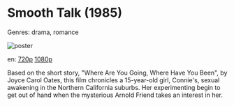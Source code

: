 # Smooth Talk (1985)

Genres: drama, romance

![poster](http://image.tmdb.org/t/p/w500/kuBYC4JSwaRkedDgQznPOFBMFNe.jpg)

en:
  [720p](magnet:?xt=urn:btih:C4EAC6280AE077EA31F05149FC157A1FFF899E50&tr=udp://glotorrents.pw:6969/announce&tr=udp://tracker.opentrackr.org:1337/announce&tr=udp://torrent.gresille.org:80/announce&tr=udp://tracker.openbittorrent.com:80&tr=udp://tracker.coppersurfer.tk:6969&tr=udp://tracker.leechers-paradise.org:6969&tr=udp://p4p.arenabg.ch:1337&tr=udp://tracker.internetwarriors.net:1337)
  [1080p](magnet:?xt=urn:btih:80168640D6E683C3A364508A3F856D70592B9C92&tr=udp://glotorrents.pw:6969/announce&tr=udp://tracker.opentrackr.org:1337/announce&tr=udp://torrent.gresille.org:80/announce&tr=udp://tracker.openbittorrent.com:80&tr=udp://tracker.coppersurfer.tk:6969&tr=udp://tracker.leechers-paradise.org:6969&tr=udp://p4p.arenabg.ch:1337&tr=udp://tracker.internetwarriors.net:1337)
  


Based on the short story, "Where Are You Going, Where Have You Been", by Joyce Carol Oates, this film chronicles a 15-year-old girl, Connie's, sexual awakening in the Northern California suburbs. Her experimenting begin to get out of hand when the mysterious Arnold Friend takes an interest in her.